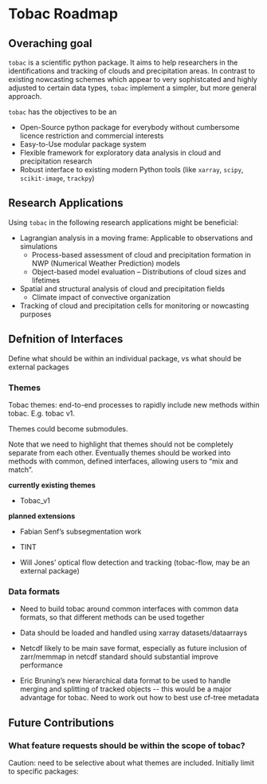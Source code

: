 # Tobac Roadmap

## Overaching goal
`tobac` is a scientific python package. It aims to help researchers in the identifications and tracking of clouds and precipitation areas. In contrast to existing nowcasting schemes which appear to very sophistcated and highly adjusted to certain data types, `tobac` implement a simpler, but more general approach.

`tobac` has the objectives to be an

* Open-Source python package for everybody without cumbersome licence restriction and commercial interests
* Easy-to-Use modular package system
* Flexible framework for exploratory data analysis in cloud and precipitation research
* Robust interface to existing modern Python tools (like `xarray`, `scipy`, `scikit-image`, `trackpy`)

## Research Applications
Using `tobac` in the following research applications might be beneficial:  

* Lagrangian analysis in a moving frame: Applicable to observations and simulations
  * Process-based assessment of cloud and precipitation formation in NWP (Numerical Weather Prediction) models
  * Object-based model evaluation – Distributions of cloud sizes and lifetimes
* Spatial and structural analysis of cloud and precipitation fields 
  * Climate impact of convective organization
* Tracking of cloud and precipitation cells for monitoring or nowcasting purposes


## Defnition of Interfaces
Define what should be within an individual package, vs what should be external packages


### Themes
Tobac themes: end-to-end processes to rapidly include new methods within tobac. E.g. tobac v1.

Themes could become submodules.

Note that we need to highlight that themes should not be completely separate from each other. Eventually themes should be worked into methods with common, defined interfaces, allowing users to “mix and match”.

**currently existing themes**
* Tobac_v1

**planned extensions**
* Fabian Senf’s subsegmentation work

* TINT

* Will Jones’ optical flow detection and tracking (tobac-flow, may be an external package)

### Data formats

* Need to build tobac around common interfaces with common data formats, so that different methods can be used together

* Data should be loaded and handled using xarray datasets/dataarrays

* Netcdf likely to be main save format, especially as future inclusion of zarr/memmap in netcdf standard should substantial improve performance

* Eric Bruning’s new hierarchical data format to be used to handle merging and splitting of tracked objects -- this would be a major advantage for tobac. Need to work out how to best use cf-tree metadata

## Future Contributions

### What feature requests should be within the scope of tobac?

Caution: need to be selective about what themes are included. Initially limit to specific packages:


        

   

        



            
